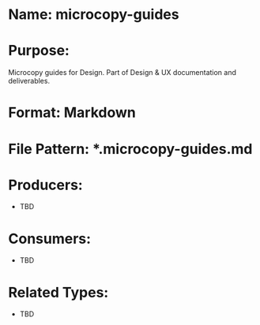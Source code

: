 # Name: microcopy-guides

# Purpose:
Microcopy guides for Design. Part of Design & UX documentation and deliverables.

# Format: Markdown

# File Pattern: *.microcopy-guides.md

# Producers:
- TBD

# Consumers:
- TBD

# Related Types:
- TBD
